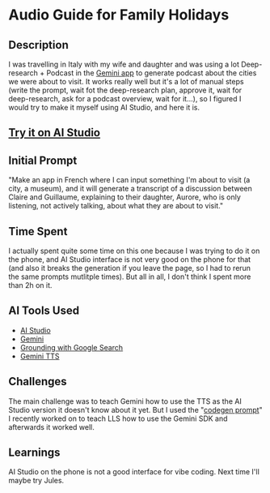 # Audio Guide for Family Holidays

## Description

I was travelling in Italy with my wife and daughter and was using a lot Deep-research + Podcast in the [Gemini app](gemini.google.com) to generate podcast about the cities we were about to visit. It works really well but it's a lot of manual steps (write the prompt, wait fot the deep-research plan, approve it, wait for deep-research, ask for a podcast overview, wait for it...), so I figured I would try to make it myself using AI Studio, and here it is.

## **[Try it on AI Studio](https://aistudio.google.com/apps/drive/1SgDNQ_mHx_k2KOJm1vIrIX8nIVwS3btT?showPreview=true)**

## Initial Prompt

"Make an app in French where I can input something I'm about to visit (a city, a museum), and it will generate a transcript of a discussion between Claire and Guillaume, explaining to their daughter, Aurore, who is only listening, not actively talking, about what they are about to visit."

## Time Spent

I actually spent quite some time on this one because I was trying to do it on the phone, and AI Studio interface is not very good on the phone for that (and also it breaks the generation if you leave the page, so I had to rerun the same prompts mutlitple times). But all in all, I don't think I spent more than 2h on it.

## AI Tools Used

*   [AI Studio](ai.studio/apps)
*   [Gemini](https://deepmind.google/models/gemini/)
*   [Grounding with Google Search](https://ai.google.dev/gemini-api/docs/google-search)
*   [Gemini TTS](https://ai.google.dev/gemini-api/docs/speech-generation)


## Challenges

The main challenge was to teach Gemini how to use the TTS as the AI Studio version it doesn't know about it yet. But I used the "[codegen prompt](https://github.com/googleapis/js-genai/blob/main/codegen_instructions.md)" I recently worked on to teach LLS how to use the Gemini SDK and afterwards it worked well.

## Learnings

AI Studio on the phone is not a good interface for vibe coding. Next time I'll maybe try Jules.

